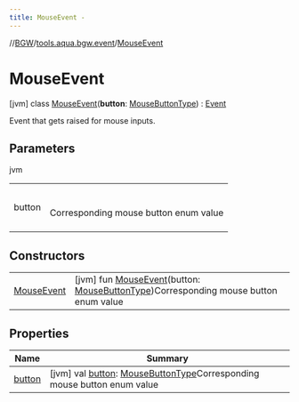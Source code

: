 ```yaml
---
title: MouseEvent -
---
```

//[BGW](../../../index.md)/[tools.aqua.bgw.event](../index.md)/[MouseEvent](index.md)



# MouseEvent  
 [jvm] class [MouseEvent](index.md)(**button**: [MouseButtonType](../-mouse-button-type/index.md)) : [Event](../-event/index.md)

Event that gets raised for mouse inputs.

   


## Parameters  
  
jvm  
  
| | |
|---|---|
| <a name="tools.aqua.bgw.event/MouseEvent///PointingToDeclaration/"></a>button| <a name="tools.aqua.bgw.event/MouseEvent///PointingToDeclaration/"></a><br><br>Corresponding mouse button enum value<br><br>|
  


## Constructors  
  
| | |
|---|---|
| <a name="tools.aqua.bgw.event/MouseEvent/MouseEvent/#tools.aqua.bgw.event.MouseButtonType/PointingToDeclaration/"></a>[MouseEvent](-mouse-event.md)| <a name="tools.aqua.bgw.event/MouseEvent/MouseEvent/#tools.aqua.bgw.event.MouseButtonType/PointingToDeclaration/"></a> [jvm] fun [MouseEvent](-mouse-event.md)(button: [MouseButtonType](../-mouse-button-type/index.md))Corresponding mouse button enum value   <br>|


## Properties  
  
|  Name |  Summary | 
|---|---|
| <a name="tools.aqua.bgw.event/MouseEvent/button/#/PointingToDeclaration/"></a>[button](button.md)| <a name="tools.aqua.bgw.event/MouseEvent/button/#/PointingToDeclaration/"></a> [jvm] val [button](button.md): [MouseButtonType](../-mouse-button-type/index.md)Corresponding mouse button enum value   <br>|

